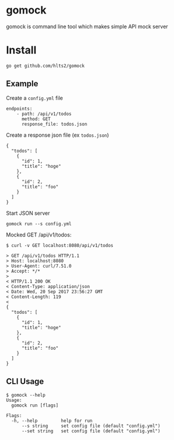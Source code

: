 # gomock

gomock is command line tool which makes simple API mock server

# Install

```
go get github.com/hlts2/gomock
```

## Example

Create a `config.yml` file

```
endpoints:
    - path: /api/v1/todos
      method: GET
      response_file: todos.json
```

Create a response json file (ex `todos.json`)

```
{
  "todos": [
    {
      "id": 1,
      "title": "hoge"
    },
    {
      "id": 2,
      "title": "foo"
    }
  ]
}

```

Start JSON server

```
gomock run --s config.yml
```

Mocked GET /api/v1/todos:

```
$ curl -v GET localhost:8080/api/v1/todos

> GET /api/v1/todos HTTP/1.1
> Host: localhost:8080
> User-Agent: curl/7.51.0
> Accept: */*
>
< HTTP/1.1 200 OK
< Content-Type: application/json
< Date: Wed, 20 Sep 2017 23:56:27 GMT
< Content-Length: 119
<
{
  "todos": [
    {
      "id": 1,
      "title": "hoge"
    },
    {
      "id": 2,
      "title": "foo"
    }
  ]
}

```

## CLI Usage

```
$ gomock --help
Usage:
  gomock run [flags]

Flags:
  -h, --help         help for run
      --s string     set config file (default "config.yml")
      --set string   set config file (default "config.yml")
```
